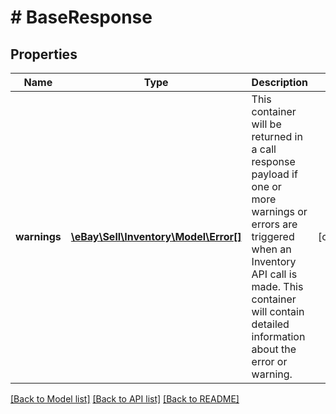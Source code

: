 # # BaseResponse

## Properties

Name | Type | Description | Notes
------------ | ------------- | ------------- | -------------
**warnings** | [**\eBay\Sell\Inventory\Model\Error[]**](Error.md) | This container will be returned in a call response payload if one or more warnings or errors are triggered when an Inventory API call is made. This container will contain detailed information about the error or warning. | [optional]

[[Back to Model list]](../../README.md#models) [[Back to API list]](../../README.md#endpoints) [[Back to README]](../../README.md)
